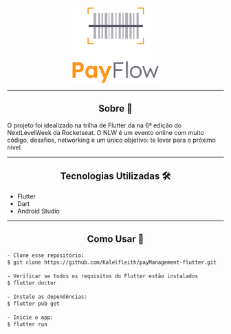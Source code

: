 <p align="center">
  <img alt="PayFlow" src=".github/payflow-logo.png" width="200px">
</p>

---

<h2 align="center">Sobre 💬</h2>

O projeto foi idealizado na trilha de Flutter da na 6ª edição do NextLevelWeek da Rocketseat. O NLW é um evento online com muito código, desafios, networking e um único objetivo: te levar para o próximo nível.

---
<h2 align="center">Tecnologias Utilizadas 🛠️</h2>

- Flutter
- Dart
- Android Studio

---
<h2 align="center">Como Usar 🤔</h2>

   ```
   - Clone esse repositório:
   $ git clone https://github.com/Kalelfleith/payManagement-flutter.git
   
   - Verificar se todos os requisitos do Flutter estão instalados
   $ flutter doctor

   - Instale as dependências:
   $ flutter pub get

   - Inicie o app: 
   $ flutter run
   ```
